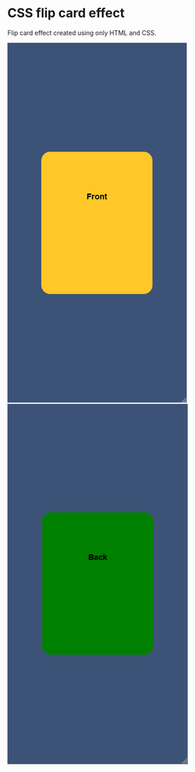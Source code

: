 # CSS flip card effect
Flip card effect created using only HTML and CSS.


![Flip Card Front](https://github.com/Davion/css-flip-card-effect/blob/master/flip-card-front.png)
![Flip Card Back](https://github.com/Davion/css-flip-card-effect/blob/master/flip-card-back.png)
